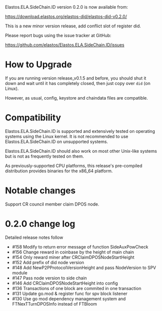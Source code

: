 Elastos.ELA.SideChain.ID version 0.2.0 is now available from:

  <https://download.elastos.org/elastos-did/elastos-did-v0.2.0/>

This is a new minor version release, add conflict slot of register did.

Please report bugs using the issue tracker at GitHub:

  <https://github.com/elastos/Elastos.ELA.SideChain.ID/issues>

How to Upgrade
==============

If you are running version release_v0.1.5 and before, you should shut it down and wait until
 it has completely closed, then just copy over `did` (on Linux).

However, as usual, config, keystore and chaindata files are compatible.

Compatibility
==============

Elastos.ELA.SideChain.ID is supported and extensively tested on operating systems
using the Linux kernel. It is not recommended to use Elastos.ELA.SideChain.ID on
unsupported systems.

Elastos.ELA.SideChain.ID should also work on most other Unix-like systems but is not
as frequently tested on them.

As previously-supported CPU platforms, this release's pre-compiled
distribution provides binaries for the x86_64 platform.

Notable changes
===============

Support CR council member claim DPOS node.

0.2.0 change log
=================

Detailed release notes follow
 
- #158 Modify to return error message of function SideAuxPowCheck
- #156 Change reward in coinbase by the height of main chain
- #154 Only reward miner after CRClaimDPOSNodeStartHeight
- #152 Add prefix of did node version
- #148 Add NewP2PProtocolVersionHeight and pass NodeVersion to SPV module
- #147 Pass node version to side chain
- #146 Add CRClaimDPOSNodeStartHeight into config
- #136 Transactions of one block are commited in one transaction
- #131 Update go.mod & register func for spv block listener
- #130 Use go mod dependency management system and FTNexTTurnDPOSInfo instead of FTBloom 
